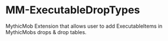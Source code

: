 # MM-ExecutableDropTypes
MythicMob Extension that allows user to add ExecutableItems in MythicMobs drops &amp; drop tables.
